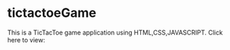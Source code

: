 # tictactoeGame

This is a TicTacToe game application using HTML,CSS,JAVASCRIPT.
Click here to view: 
